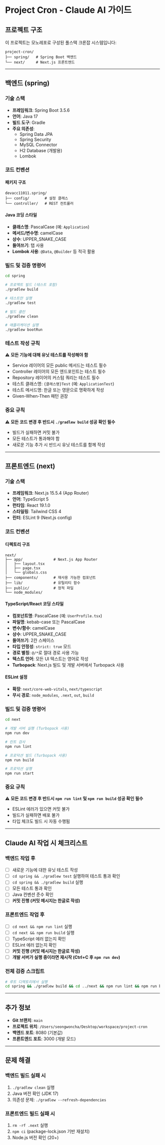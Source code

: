 # Project Cron - Claude AI 가이드

## 프로젝트 구조

이 프로젝트는 모노레포로 구성된 풀스택 크론잡 시스템입니다:

```
project-cron/
├── spring/   # Spring Boot 백엔드
└── next/     # Next.js 프론트엔드
```

---

## 백엔드 (spring)

### 기술 스택
- **프레임워크**: Spring Boot 3.5.6
- **언어**: Java 17
- **빌드 도구**: Gradle
- **주요 의존성**:
  - Spring Data JPA
  - Spring Security
  - MySQL Connector
  - H2 Database (개발용)
  - Lombok

### 코드 컨벤션

#### 패키지 구조
```
devacc11011.spring/
├── config/       # 설정 클래스
└── controller/   # REST 컨트롤러
```

#### Java 코딩 스타일
- **클래스명**: PascalCase (예: `Application`)
- **메서드/변수명**: camelCase
- **상수**: UPPER_SNAKE_CASE
- **들여쓰기**: 탭 사용
- **Lombok 사용**: `@Data`, `@Builder` 등 적극 활용

### 빌드 및 검증 명령어

```bash
cd spring

# 프로젝트 빌드 (테스트 포함)
./gradlew build

# 테스트만 실행
./gradlew test

# 빌드 클린
./gradlew clean

# 애플리케이션 실행
./gradlew bootRun
```

### 테스트 작성 규칙
⚠️ **모든 기능에 대해 유닛 테스트를 작성해야 함**
- Service 레이어의 모든 public 메서드는 테스트 필수
- Controller 레이어의 모든 엔드포인트는 테스트 필수
- Repository 레이어의 커스텀 쿼리는 테스트 필수
- 테스트 클래스명: `{클래스명}Test` (예: `ApplicationTest`)
- 테스트 메서드명: 한글 또는 영문으로 명확하게 작성
- Given-When-Then 패턴 권장

### 중요 규칙
⚠️ **모든 코드 변경 후 반드시 `./gradlew build` 성공 확인 필수**
- 빌드가 실패하면 커밋 불가
- 모든 테스트가 통과해야 함
- 새로운 기능 추가 시 반드시 유닛 테스트를 함께 작성

---

## 프론트엔드 (next)

### 기술 스택
- **프레임워크**: Next.js 15.5.4 (App Router)
- **언어**: TypeScript 5
- **런타임**: React 19.1.0
- **스타일링**: Tailwind CSS 4
- **린터**: ESLint 9 (Next.js config)

### 코드 컨벤션

#### 디렉토리 구조
```
next/
├── app/              # Next.js App Router
│   ├── layout.tsx
│   ├── page.tsx
│   └── globals.css
├── components/       # 재사용 가능한 컴포넌트
├── lib/              # 유틸리티 함수
├── public/           # 정적 파일
└── node_modules/
```

#### TypeScript/React 코딩 스타일
- **컴포넌트명**: PascalCase (예: `UserProfile.tsx`)
- **파일명**: kebab-case 또는 PascalCase
- **변수/함수**: camelCase
- **상수**: UPPER_SNAKE_CASE
- **들여쓰기**: 2칸 스페이스
- **타입 안정성**: `strict: true` 모드
- **경로 별칭**: `@/*`로 절대 경로 사용 가능
- **텍스트 언어**: 모든 UI 텍스트는 영어로 작성
- **Turbopack**: Next.js 빌드 및 개발 서버에서 Turbopack 사용

#### ESLint 설정
- **확장**: `next/core-web-vitals`, `next/typescript`
- **무시 경로**: `node_modules`, `.next`, `out`, `build`

### 빌드 및 검증 명령어

```bash
cd next

# 개발 서버 실행 (Turbopack 사용)
npm run dev

# 린트 검사
npm run lint

# 프로덕션 빌드 (Turbopack 사용)
npm run build

# 프로덕션 실행
npm run start
```

### 중요 규칙
⚠️ **모든 코드 변경 후 반드시 `npm run lint` 및 `npm run build` 성공 확인 필수**
- ESLint 에러가 있으면 커밋 불가
- 빌드가 실패하면 배포 불가
- 타입 체크도 빌드 시 자동 수행됨

---

## Claude AI 작업 시 체크리스트

### 백엔드 작업 후
- [ ] 새로운 기능에 대한 유닛 테스트 작성
- [ ] `cd spring && ./gradlew test` 실행하여 테스트 통과 확인
- [ ] `cd spring && ./gradlew build` 실행
- [ ] 모든 테스트 통과 확인
- [ ] Java 컨벤션 준수 확인
- [ ] **커밋 진행 (커밋 메시지는 한글로 작성)**

### 프론트엔드 작업 후
- [ ] `cd next && npm run lint` 실행
- [ ] `cd next && npm run build` 실행
- [ ] TypeScript 에러 없는지 확인
- [ ] ESLint 에러 없는지 확인
- [ ] **커밋 진행 (커밋 메시지는 한글로 작성)**
- [ ] **개발 서버가 실행 중이라면 재시작 (Ctrl+C 후 `npm run dev`)**

### 전체 검증 스크립트
```bash
# 루트 디렉토리에서 실행
cd spring && ./gradlew build && cd ../next && npm run lint && npm run build
```

---

## 추가 정보

- **Git 브랜치**: `main`
- **프로젝트 위치**: `/Users/seongwoncha/Desktop/workspace/project-cron`
- **백엔드 포트**: 8080 (기본값)
- **프론트엔드 포트**: 3000 (개발 모드)

---

## 문제 해결

### 백엔드 빌드 실패 시
1. `./gradlew clean` 실행
2. Java 버전 확인 (JDK 17)
3. 의존성 문제: `./gradlew --refresh-dependencies`

### 프론트엔드 빌드 실패 시
1. `rm -rf .next` 실행
2. `npm ci` (package-lock.json 기반 재설치)
3. Node.js 버전 확인 (20+)
